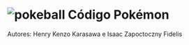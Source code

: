 # ![pokeball](https://i.imgur.com/e0ro2kU.png) Código Pokémon 

Autores: Henry Kenzo Karasawa e Isaac Zapoctoczny Fidelis



